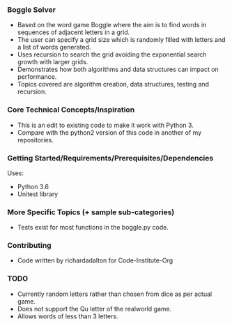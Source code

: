 ### Boggle Solver

- Based on the word game Boggle where the aim is to find words in sequences of adjacent letters in a grid. 
- The user can specify a grid size which is randomly filled with letters and a list of words generated. 
- Uses recursion to search the grid avoiding the exponential search growth with larger grids. 
- Demonstrates how both algorithms and data structures can impact on performance. 
- Topics covered are algorithm creation, data structures, testing and recursion. 


### Core Technical Concepts/Inspiration

- This is an edit to existing code to make it work with Python 3. 
- Compare with the python2 version of this code in another of my repositories. 

### Getting Started/Requirements/Prerequisites/Dependencies
Uses:
- Python 3.6
- Unitest library


### More Specific Topics (+ sample sub-categories)
- Tests exist for most functions in the boggle.py code. 


### Contributing
- Code written by richardadalton for Code-Institute-Org

### TODO
- Currently random letters rather than chosen from dice as per actual game. 
- Does not support the Qu letter of the realworld game. 
- Allows words of less than 3 letters. 

